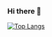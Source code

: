 ### Hi there 👋
[![Top Langs](https://github-readme-stats.vercel.app/api/top-langs/?username=Takkar-915&layout=compact&theme=onedark)](https://github.com/anuraghazra/github-readme-stats)



<!--
**Takkar-915/Takkar-915** is a ✨ _special_ ✨ repository because its `README.md` (this file) appears on your GitHub profile.

Here are some ideas to get you started:

- 🔭 I’m currently working on ...
- 🌱 I’m currently learning ...
- 👯 I’m looking to collaborate on ...
- 🤔 I’m looking for help with ...
- 💬 Ask me about ...
- 📫 How to reach me: ...
- 😄 Pronouns: ...
- ⚡ Fun fact: ...
-->

